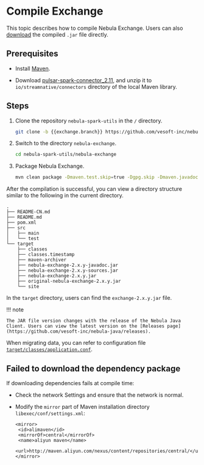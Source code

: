 # Compile Exchange

This topic describes how to compile Nebula Exchange. Users can also [download](https://repo1.maven.org/maven2/com/vesoft/nebula-exchange/) the compiled `.jar` file directly.

## Prerequisites

- Install [Maven](https://maven.apache.org/download.cgi).

<!-- The Maven library where Pulsar is located was officially closed on May 31st, and the migration location has not been found yet. You can delete it once you find it-->
- Download [pulsar-spark-connector_2.11](https://oss-cdn.nebula-graph.com.cn/jar-packages/pulsar-spark-connector_2.11.zip), and unzip it to `io/streamnative/connectors` directory of the local Maven library.

## Steps

1. Clone the repository `nebula-spark-utils` in the `/` directory.

   ```bash
   git clone -b {{exchange.branch}} https://github.com/vesoft-inc/nebula-spark-utils.git
   ```

2. Switch to the directory `nebula-exchange`.

   ```bash
   cd nebula-spark-utils/nebula-exchange
   ```

3. Package Nebula Exchange.

   ```bash
   mvn clean package -Dmaven.test.skip=true -Dgpg.skip -Dmaven.javadoc.skip=true
   ```

After the compilation is successful, you can view a directory structure similar to the following in the current directory.

```text
.
├── README-CN.md
├── README.md
├── pom.xml
├── src
│   ├── main
│   └── test
└── target
    ├── classes
    ├── classes.timestamp
    ├── maven-archiver
    ├── nebula-exchange-2.x.y-javadoc.jar
    ├── nebula-exchange-2.x.y-sources.jar
    ├── nebula-exchange-2.x.y.jar
    ├── original-nebula-exchange-2.x.y.jar
    └── site
```

In the `target` directory, users can find the `exchange-2.x.y.jar` file.

!!! note

    The JAR file version changes with the release of the Nebula Java Client. Users can view the latest version on the [Releases page](https://github.com/vesoft-inc/nebula-java/releases).

When migrating data, you can refer to configuration file [`target/classes/application.conf`](https://github.com/vesoft-inc/nebula-spark-utils/blob/master/nebula-exchange/src/main/resources/application.conf).

## Failed to download the dependency package

If downloading dependencies fails at compile time:

- Check the network Settings and ensure that the network is normal.

- Modify the `mirror` part of Maven installation directory `libexec/conf/settings.xml`:

  ```text
  <mirror>
   <id>alimaven</id>
   <mirrorOf>central</mirrorOf>
   <name>aliyun maven</name>
   <url>http://maven.aliyun.com/nexus/content/repositories/central/</url>
  </mirror>
  ```

